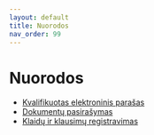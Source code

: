 ```yaml
---
layout: default
title: Nuorodos
nav_order: 99
---
```


# Nuorodos

* [Kvalifikuotas elektroninis parašas](https://www.elektroninis.lt/)
* [Dokumentų pasirašymas](https://www.gosign.lt/)
* [Klaidų ir klausimų registravimas](https://github.com/registrucentras/gosign-api-integration/issues)
